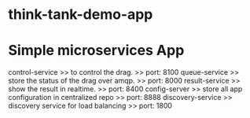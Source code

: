 # think-tank-demo-app

# Simple microservices App


 control-service  >> to control the drag. >> port: 8100
 queue-service  >> store the status of the drag over amqp. >> port: 8000
 result-service >> show the result in realtime. >> port: 8400
 config-server >> store all app configuration in centralized repo >> port: 8888
 discovery-service >> discovery service for load balancing >> port: 1800




